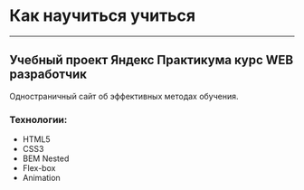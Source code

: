 # Как научиться учиться
***
## Учебный проект Яндекс Практикума курс WEB разработчик
Одностраничный сайт об эффективных методах обучения.
### Технологии:
* HTML5
* CSS3
* BEM Nested
* Flex-box
* Animation

